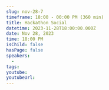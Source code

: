 ```yaml
---
slug: nov-28-7
timeframe: 18:00 - 00:00 PM (360 min)
title: Hackathon Social
datetime: 2023-11-28T18:00:00.000Z
date: Nov 28, 2023
time: 18:00 PM
isChild: false
hasPage: false
speakers:
  -
tags:
youtube:
youtubeUrl:
---
```


